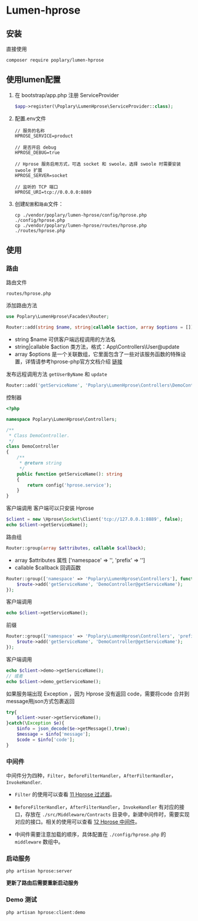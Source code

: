# Lumen-hprose

## 安装

直接使用
```shell
composer require poplary/lumen-hprose
```

## 使用**lumen**配置
1. 在 bootstrap/app.php 注册 ServiceProvider
    ```php
    $app->register(\Poplary\LumenHprose\ServiceProvider::class);
    ```
    
2. 配置.env文件

    ```
    // 服务的名称
    HPROSE_SERVICE=product
    
    // 是否开启 debug
    HPROSE_DEBUG=true
    
    // Hprose 服务启用方式，可选 socket 和 swoole，选择 swoole 时需要安装 swoole 扩展
    HPROSE_SERVER=socket
    
    // 监听的 TCP 端口
    HPROSE_URI=tcp://0.0.0.0:8889
    ```

    

3. 创建`配置`和`路由`文件：
    ```shell
    cp ./vendor/poplary/lumen-hprose/config/hprose.php ./config/hprose.php
    cp ./vendor/poplary/lumen-hprose/routes/hprose.php ./routes/hprose.php
    ```

## 使用

### 路由
路由文件

```
routes/hprose.php
```

添加路由方法
```php
use Poplary\LumenHprose\Facades\Router;

Router::add(string $name, string|callable $action, array $options = []);
```
- string $name 可供客户端远程调用的方法名
- string|callable $action 类方法，格式：App\Controllers\User@update
- array $options 是一个关联数组，它里面包含了一些对该服务函数的特殊设置，详情请参考hprose-php官方文档介绍 [链接](https://github.com/hprose/hprose-php/wiki/06-Hprose-%E6%9C%8D%E5%8A%A1%E5%99%A8#addfunction-%E6%96%B9%E6%B3%95)

发布远程调用方法 `getUserByName` 和 `update`
```php
Router::add('getServiceName', 'Poplary\LumenHprose\Controllers\DemoController@getServiceName');
```

控制器
```php
<?php

namespace Poplary\LumenHprose\Controllers;

/**
 * Class DemoController.
 */
class DemoController
{
    /**
     * @return string
     */
    public function getServiceName(): string
    {
        return config('hprose.service');
    }
}
```

客户端调用 客户端可以只安装 Hprose
```php
$client = new \Hprose\Socket\Client('tcp://127.0.0.1:8889', false);
echo $client->getServiceName();
```

路由组
```php
Router::group(array $attributes, callable $callback);
```
- array $attributes 属性 ['namespace' => '', 'prefix' => '']
- callable $callback 回调函数

```php
Router::group(['namespace' => 'Poplary\LumenHprose\Controllers'], function ($route) {    
    $route->add('getServiceName', 'DemoController@getServiceName');
});
```
客户端调用
```php
echo $client->getServiceName();
```

前缀
```php
Router::group(['namespace' => 'Poplary\LumenHprose\Controllers', 'prefix' => 'demo'], function ($route) {
    $route->add('getServiceName', 'DemoController@getServiceName');
});
```
客户端调用
```php
echo $client->demo->getServiceName();
// 或者
echo $client->demo_getServiceName();
```

如果服务端出现 Exception ，因为 Hprose 没有返回 code，需要将code 合并到message用json方式包裹返回
```php
try{
    $client->user->getServiceName();
}catch(\Exception $e){
    $info = json_decode($e->getMessage(),true);
    $message = $info['message'];
    $code = $info['code'];
}

```

### 中间件

中间件分为四种，`Filter`，`BeforeFilterHandler`，`AfterFilterHandler`，`InvokeHandler`.

* `Filter` 的使用可以查看 [11 Hprose 过滤器](https://github.com/hprose/hprose-php/wiki/11-Hprose-%E8%BF%87%E6%BB%A4%E5%99%A8)。

* `BeforeFilterHandler`，`AfterFilterHandler`，`InvokeHandler` 有对应的接口，存放在 `./src/Middleware/Contracts` 目录中，新建中间件时，需要实现对应的接口。相关的使用可以查看 [12 Hprose 中间件](https://github.com/hprose/hprose-php/wiki/12-Hprose-%E4%B8%AD%E9%97%B4%E4%BB%B6)。
* 中间件需要注意加载的顺序，具体配置在 `./config/hprose.php` 的 `middleware` 数组中。

### 启动服务

```shell
php artisan hprose:server
```
**更新了路由后需要重新启动服务**

### Demo 测试

```shell
php artisan hprose:client:demo
```

